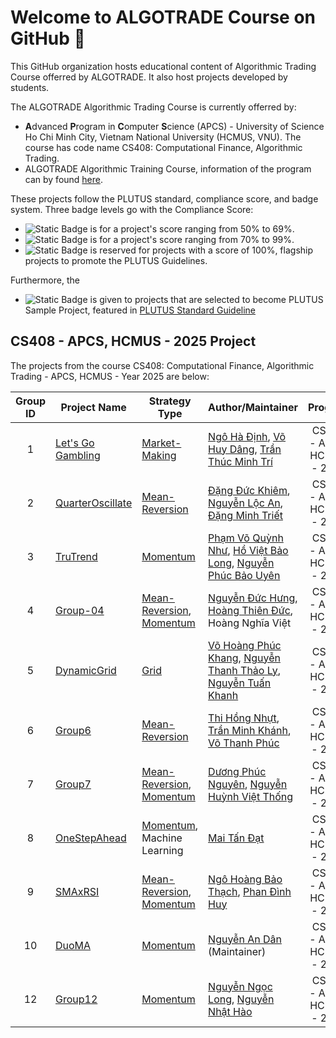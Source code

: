 # Welcome to ALGOTRADE Course on GitHub 👋

This GitHub organization hosts educational content of Algorithmic Trading Course offerred by ALGOTRADE. It also host projects developed by students.

The ALGOTRADE Algorithmic Trading Course is currently offerred by:
- **A**dvanced **P**rogram in **C**omputer **S**cience (APCS) - University of Science Ho Chi Minh City, Vietnam National University (HCMUS, VNU). The course has code name CS408: Computational Finance, Algorithmic Trading.
- ALGOTRADE Algorithmic Training Course, information of the program can by found [here](https://www.algotrade.vn/course).

These projects follow the PLUTUS standard, compliance score, and badge system. Three badge levels go with the Compliance Score:
- ![Static Badge](https://img.shields.io/badge/PLUTUS-<score>-%23BA8E23) is for a project's score ranging from 50% to 69%. 
- ![Static Badge](https://img.shields.io/badge/PLUTUS-<score>-darkgreen) is for a project's score ranging from 70% to 99%.
- ![Static Badge](https://img.shields.io/badge/PLUTUS-100%25-purple) is reserved for projects with a score of 100%, flagship projects to promote the PLUTUS Guidelines.

Furthermore, the
- ![Static Badge](https://img.shields.io/badge/PLUTUS-Sample-darkblue) is given to projects that are selected to become PLUTUS Sample Project, featured in [PLUTUS Standard Guideline](https://github.com/algotrade-course/plutus-guideline/)

## CS408 - APCS, HCMUS - 2025 Project
The projects from the course CS408: Computational Finance, Algorithmic Trading - APCS, HCMUS - Year 2025 are below:

| **Group ID** | **Project Name** | **Strategy Type** | **Author/Maintainer** | **Program** | **PLUTUS Badge** |
|:------------:|------------------|-------------------|-----------------------|:-----------:|:----------------:|
| 1 | [Let's Go Gambling](https://github.com/algotrade-course/Lets-Go-Gambling) | [Market-Making](https://hub.algotrade.vn/knowledge-hub/market-making-strategy/) | [Ngô Hà Định](https://github.com/BruhGold), [Võ Huy Dâng](https://github.com/heeyoung-choi), [Trần Thúc Minh Trí](https://github.com/Random0617) | CS408 - APCS, HCMUS - 2025 | ![Static Badge](https://img.shields.io/badge/PLUTUS-55%25-%23BA8E23) |
| 2 | [QuarterOscillate](https://github.com/algotrade-course/QuarterOscillate) | [Mean-Reversion](https://hub.algotrade.vn/knowledge-hub/mean-reversion-strategy/) | [Đặng Đức Khiêm](https://github.com/duckhiemdang), [Nguyễn Lộc An](https://github.com/LucidNg), [Đặng Minh Triết](https://github.com/triet0612) | CS408 - APCS, HCMUS - 2025 | ![Static Badge](https://img.shields.io/badge/PLUTUS-70%25-darkgreen)![Static Badge](https://img.shields.io/badge/PLUTUS-Sample-darkblue) |
| 3 | [TruTrend](https://github.com/algotrade-course/TruTrend) | [Momentum](https://hub.algotrade.vn/knowledge-hub/momentum-strategy/) | [Phạm Võ Quỳnh Như](https://github.com/pvqn), [Hồ Việt Bảo Long](https://github.com/lob23), [Nguyễn Phúc Bảo Uyên](https://github.com/Hollyuyen) | CS408 - APCS, HCMUS - 2025 | ![Static Badge](https://img.shields.io/badge/PLUTUS-75%25-darkgreen)![Static Badge](https://img.shields.io/badge/PLUTUS-Sample-darkblue) |
| 4 |  [Group-04](https://github.com/algotrade-course/Group-04) | [Mean-Reversion](https://hub.algotrade.vn/knowledge-hub/mean-reversion-strategy/), [Momentum](https://hub.algotrade.vn/knowledge-hub/momentum-strategy/) | [Nguyễn Đức Hưng](https://github.com/DucHungGithub), [Hoàng Thiên Đức](https://github.com/Locopaly), Hoàng Nghĩa Việt |   CS408 - APCS, HCMUS - 2025 | ![Static Badge](https://img.shields.io/badge/PLUTUS-65%25-%23BA8E23) |
| 5 | [DynamicGrid](https://github.com/algotrade-course/DynamicGrid) | [Grid](https://hub.algotrade.vn/knowledge-hub/grid-strategy/) | [Võ Hoàng Phúc Khang](https://github.com/vokhang1412), [Nguyễn Thanh Thảo Ly](https://github.com/sxweetlollipop2912), [Nguyễn Tuấn Khanh](https://github.com/ng-tuan-khanh) | CS408 - APCS, HCMUS - 2025 | ![Static Badge](https://img.shields.io/badge/PLUTUS-80%25-darkgreen)![Static Badge](https://img.shields.io/badge/PLUTUS-Sample-darkblue) |
| 6 | [Group6](https://github.com/algotrade-course/Group6) | [Mean-Reversion](https://hub.algotrade.vn/knowledge-hub/mean-reversion-strategy/)| [Thi Hồng Nhựt](https://github.com/hongnhut2404), [Trần Minh Khánh](https://github.com/khanhlove01), [Võ Thanh Phúc](https://github.com/ThanhPhuc18) | CS408 - APCS, HCMUS - 2025 | ![Static Badge](https://img.shields.io/badge/PLUTUS-70%25-darkgreen) |
| 7 | [Group7](https://github.com/algotrade-course/Group7) | [Mean-Reversion](https://hub.algotrade.vn/knowledge-hub/mean-reversion-strategy/), [Momentum](https://hub.algotrade.vn/knowledge-hub/momentum-strategy/) | [Dương Phúc Nguyên](https://github.com/pnguyenhere), [Nguyễn Huỳnh Việt Thống](https://github.com/hikki0901) | CS408 - APCS, HCMUS - 2025 | ![Static Badge](https://img.shields.io/badge/PLUTUS-75%25-darkgreen) |
| 8 | [OneStepAhead](https://github.com/algotrade-course/OneStepAhead) | [Momentum](https://hub.algotrade.vn/knowledge-hub/momentum-strategy/), Machine Learning | [Mai Tấn Đạt](https://github.com/mtdat50) | CS408 - APCS, HCMUS - 2025 | ![Static Badge](https://img.shields.io/badge/PLUTUS-50%25-%23BA8E23) |
| 9 | [SMAxRSI](https://github.com/algotrade-course/SMAxRSI) | [Mean-Reversion](https://hub.algotrade.vn/knowledge-hub/mean-reversion-strategy/), [Momentum](https://hub.algotrade.vn/knowledge-hub/momentum-strategy/) | [Ngô Hoàng Bảo Thạch](https://github.com/thachnhb), [Phan Đình Huy](https://github.com/EricPhanHuy) | CS408 - APCS, HCMUS - 2025 | ![Static Badge](https://img.shields.io/badge/PLUTUS-75%25-darkgreen) |
| 10 | [DuoMA](https://github.com/algotrade-course/DuoMA) | [Momentum](https://hub.algotrade.vn/knowledge-hub/momentum-strategy/) | [Nguyễn An Dân](https://github.com/dan-algo) (Maintainer) | CS408 - APCS, HCMUS - 2025 | ![Static Badge](https://img.shields.io/badge/PLUTUS-75%25-darkgreen)![Static Badge](https://img.shields.io/badge/PLUTUS-Sample-darkblue) |
| 12 | [Group12](https://github.com/algotrade-course/Group12) | [Momentum](https://hub.algotrade.vn/knowledge-hub/momentum-strategy/) |[Nguyễn Ngọc Long](https://github.com/Francesco4203), [Nguyễn Nhật Hào](https://github.com/ngnhha1113) | CS408 - APCS, HCMUS - 2025 | ![Static Badge](https://img.shields.io/badge/PLUTUS-75%25-darkgreen) |
<!--
**Here are some ideas to get you started:**

🙋‍♀️ A short introduction - what is your organization all about?
🌈 Contribution guidelines - how can the community get involved?
👩‍💻 Useful resources - where can the community find your docs? Is there anything else the community should know?
🍿 Fun facts - what does your team eat for breakfast?
🧙 Remember, you can do mighty things with the power of [Markdown](https://docs.github.com/github/writing-on-github/getting-started-with-writing-and-formatting-on-github/basic-writing-and-formatting-syntax)
-->
